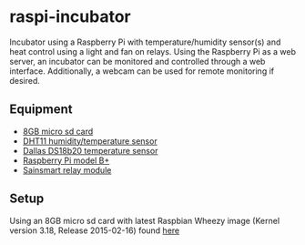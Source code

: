 # raspi-incubator
Incubator using a Raspberry Pi with temperature/humidity sensor(s) and heat control using a light and fan on relays.
Using the Raspberry Pi as a web server, an incubator can be monitored and controlled through a web interface.  Additionally, a webcam can be used for remote monitoring if desired.

## Equipment
- [8GB micro sd card]()
- [DHT11 humidity/temperature sensor]()
- [Dallas DS18b20 temperature sensor]()
- [Raspberry Pi model B+]()
- [Sainsmart relay module]()

## Setup

Using an 8GB micro sd card with latest Raspbian Wheezy image (Kernel version 3.18, Release 2015-02-16) found [here](http://www.raspberrypi.org/downloads/)

